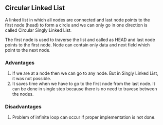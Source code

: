 ## Circular Linked List

A linked list in which all nodes are connected and last node points to the first node (head) to form a circle and we can only go in one direction is called Circular Singly Linked List.

The first node is used to traverse the list and called as HEAD and last node points to the first node.
Node can contain only data and next field which point to the next node. 

### Advantages

1. If we are at a node then we can go to any node. But in Singly Linked List, it was not possible. 
2. It saves time when we have to go to the first node from the last node. It can be done in single step because there is no need to travese between the nodes. 

### Disadvantages

1. Problem of infinite loop can occur if proper implementation is not done. 